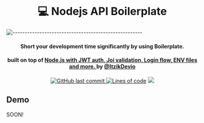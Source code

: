 <h1 align="center">
  <br>
  <!-- <a href="https://tripletview.herokuapp.com/"><img src="https://github.com/ItzikGabay/ItzikGabay/blob/main/Triplet%20(1).png?raw=true" alt="logo" width="200"></a> -->
  <br>
   💻 Nodejs API Boilerplate
  <br>
</h1>

![-----------------------------------------------------](https://raw.githubusercontent.com/andreasbm/readme/master/assets/lines/rainbow.png)

<h4 align="center">Short your development time significantly by using Boilerplate.</h4>
<h4 align="center">built on top of <a href="https://tripletview.herokuapp.com/" target="_blank">Node.js with JWT auth, Joi validation, Login flow, ENV files and more. </a> by <a href="https://yelp-camp-live.herokuapp.com" target="_blank">@ItzikDevio</a></h4>

<p align="center">
  <a href="#">
<img alt="GitHub last commit" src="https://img.shields.io/github/last-commit/itzikgabay/find-your-place">
  </a>
  <a href="#"><img alt="Lines of code" src="https://img.shields.io/tokei/lines/github/itzikgabay/find-your-place"></a>
  <a href="#">
    <img src="https://img.shields.io/github/package-json/v/itzikgabay/find-your-place">
  </a>
</p>

## Demo

SOON!
